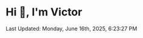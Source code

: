<h1>Hi 👋, I'm Victor </h1>

<!--RECENT_ACTIVITY:start-->
<!--RECENT_ACTIVITY:end-->

<!--RECENT_ACTIVITY:last_update-->
Last Updated: Monday, June 16th, 2025, 6:23:27 PM
<!--RECENT_ACTIVITY:last_update_end-->
